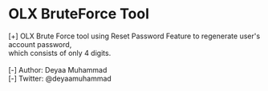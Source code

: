 
# OLX BruteForce Tool

[+] OLX Brute Force tool using Reset Password Feature to regenerate user's account password,\
	which consists of only 4 digits.
\
\
[-] Author: Deyaa Muhammad\
[-] Twitter: @deyaamuhammad
